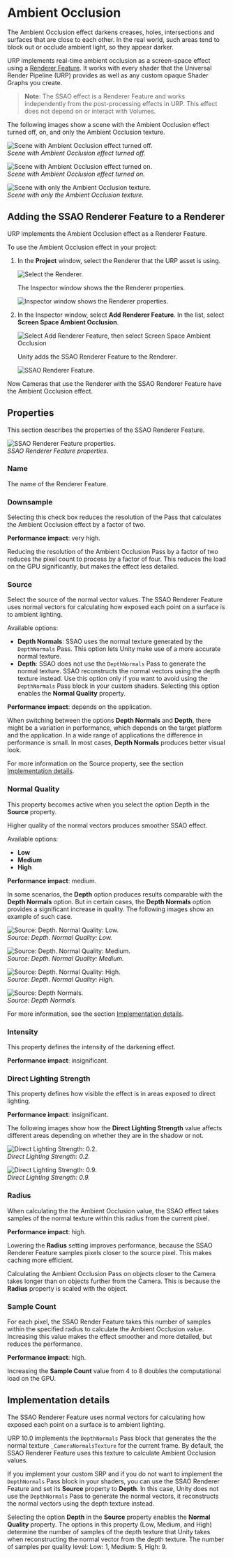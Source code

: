 # Ambient Occlusion

The Ambient Occlusion effect darkens creases, holes, intersections and surfaces that are close to each other. In the real world, such areas tend to block out or occlude ambient light, so they appear darker.

URP implements real-time ambient occlusion as a screen-space effect using a [Renderer Feature](urp-renderer-feature). It works with every shader that the Universal Render Pipeline (URP) provides as well as any custom opaque Shader Graphs you create.

> **Note**: The SSAO effect is a Renderer Feature and works independently from the post-processing effects in URP. This effect does not depend on or interact with Volumes.

The following images show a scene with the Ambient Occlusion effect turned off, on, and only the Ambient Occlusion texture.

![Scene with Ambient Occlusion effect turned off.](Images/post-proc/ssao/scene-ssao-off.png)
<br/>_Scene with Ambient Occlusion effect turned off._

![Scene with Ambient Occlusion effect turned on.](Images/post-proc/ssao/scene-ssao-on.png)
<br/>_Scene with Ambient Occlusion effect turned on._

![Scene with only the Ambient Occlusion texture.](Images/post-proc/ssao/scene-ssao-only-ao.png)
<br/>_Scene with only the Ambient Occlusion texture._

## Adding the SSAO Renderer Feature to a Renderer

URP implements the Ambient Occlusion effect as a Renderer Feature.

To use the Ambient Occlusion effect in your project:

1. In the __Project__ window, select the Renderer that the URP asset is using.

    ![Select the Renderer.](Images/post-proc/ssao/ssao-select-renderer.png)

    The Inspector window shows the the Renderer properties.

    ![Inspector window shows the Renderer properties.](Images\post-proc\ssao\ssao-inspector-no-rend-features.png)

2. In the Inspector window, select __Add Renderer Feature__. In the list, select __Screen Space Ambient Occlusion__.

    ![Select __Add Renderer Feature__, then select __Screen Space Ambient Occlusion__](Images/post-proc/ssao/ssao-select-renderer-feature.png)

    Unity adds the SSAO Renderer Feature to the Renderer.

    ![SSAO Renderer Feature.](Images/post-proc/ssao/ssao-renderer-feature-created.png)

Now Cameras that use the Renderer with the SSAO Renderer Feature have the Ambient Occlusion effect.

## Properties

This section describes the properties of the SSAO Renderer Feature.

![SSAO Renderer Feature properties.](Images/post-proc/ssao/ssao-renderer-feature-created.png)
<br/>_SSAO Renderer Feature properties._

### Name

The name of the Renderer Feature.

### Downsample

Selecting this check box reduces the resolution of the Pass that calculates the Ambient Occlusion effect by a factor of two.

**Performance impact**: very high.

Reducing the resolution of the Ambient Occlusion Pass by a factor of two reduces the pixel count to process by a factor of four. This reduces the load on the GPU significantly, but makes the effect less detailed.

### Source

Select the source of the normal vector values. The SSAO Renderer Feature uses normal vectors for calculating how exposed each point on a surface is to ambient lighting.

Available options:

* **Depth Normals**: SSAO uses the normal texture generated by the `DepthNormals` Pass. This option lets Unity make use of a more accurate normal texture.
* **Depth**: SSAO does not use the `DepthNormals` Pass to generate the normal texture. SSAO reconstructs the normal vectors using the depth texture instead. Use this option only if you want to avoid using the `DepthNormals` Pass block in your custom shaders. Selecting this option enables the **Normal Quality** property.

**Performance impact**: depends on the application.

When switching between the options **Depth Normals** and **Depth**, there might be a variation in performance, which depends on the target platform and the application. In a wide range of applications the difference in performance is small. In most cases, **Depth Normals** produces better visual look.

For more information on the Source property, see the section [Implementation details](#implementation-details).

### Normal Quality

This property becomes active when you select the option Depth in the **Source** property.

Higher quality of the normal vectors produces smoother SSAO effect.

Available options:

* **Low**
* **Medium**
* **High**

**Performance impact**: medium.

In some scenarios, the **Depth** option produces results comparable with the **Depth Normals** option. But in certain cases, the **Depth Normals** option provides a significant increase in quality. The following images show an example of such case.

![Source: Depth. Normal Quality: Low.](Images/post-proc/ssao/ssao-depth-q-low.png)
<br>_Source: Depth. Normal Quality: Low._

![Source: Depth. Normal Quality: Medium.](Images/post-proc/ssao/ssao-depth-q-medium.png)
<br>_Source: Depth. Normal Quality: Medium._

![Source: Depth. Normal Quality: High.](Images/post-proc/ssao/ssao-depth-q-high.png)
<br>_Source: Depth. Normal Quality: High._

![Source: Depth Normals.](Images/post-proc/ssao/ssao-depth-normals.png)
<br>_Source: Depth Normals._

For more information, see the section [Implementation details](#implementation-details).

### Intensity

This property defines the intensity of the darkening effect.

**Performance impact**: insignificant.

### Direct Lighting Strength

This property defines how visible the effect is in areas exposed to direct lighting.

**Performance impact**: insignificant.

The following images show how the **Direct Lighting Strength** value affects different areas depending on whether they are in the shadow or not.

![Direct Lighting Strength: 0.2.](Images/post-proc/ssao/ssao-direct-light-02.png)
<br>_Direct Lighting Strength: 0.2._

![Direct Lighting Strength: 0.9.](Images/post-proc/ssao/ssao-direct-light-09.png)
<br>_Direct Lighting Strength: 0.9._

### Radius

When calculating the the Ambient Occlusion value, the SSAO effect takes samples of the normal texture within this radius from the current pixel.

**Performance impact**: high.

Lowering the **Radius** setting improves performance, because the SSAO Renderer Feature samples pixels closer to the source pixel. This makes caching more efficient.

Calculating the Ambient Occlusion Pass on objects closer to the Camera takes longer than on objects further from the Camera. This is because the **Radius** property is scaled with the object.

### Sample Count

For each pixel, the SSAO Render Feature takes this number of samples within the specified radius to calculate the Ambient Occlusion value. Increasing this value makes the effect smoother and more detailed, but reduces the performance.

**Performance impact**: high.

Increasing the **Sample Count** value from 4 to 8 doubles the computational load on the GPU.

<a name="#implementation-details"></a>

## Implementation details

The SSAO Renderer Feature uses normal vectors for calculating how exposed each point on a surface is to ambient lighting.

URP 10.0 implements the `DepthNormals` Pass block that generates the the normal texture `_CameraNormalsTexture` for the current frame. By default, the SSAO Renderer Feature uses this texture to calculate Ambient Occlusion values.

If you implement your custom SRP and if you do not want to implement the `DepthNormals` Pass block in your shaders, you can use the SSAO Renderer Feature and set its **Source** property to **Depth**. In this case, Unity does not use the `DepthNormals` Pass to generate the normal vectors, it reconstructs the normal vectors using the depth texture instead.

Selecting the option **Depth** in the **Source** property enables the **Normal Quality** property. The options in this property (Low, Medium, and High) determine the number of samples of the depth texture that Unity takes when reconstructing the normal vector from the depth texture. The number of samples per quality level: Low: 1, Medium: 5, High: 9.
